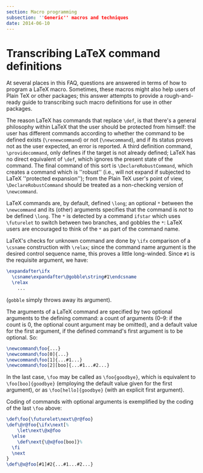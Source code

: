 ```yaml
---
section: Macro programming
subsection: ''Generic'' macros and techniques
date: 2014-06-10
---
```

# Transcribing LaTeX command definitions

At several places in this FAQ, questions are answered in terms
of how to program a LaTeX macro.  Sometimes, these macros might
also help users of Plain TeX or other packages; this answer
attempts to provide a rough-and-ready guide to transcribing such macro
definitions for use in other packages.

The reason LaTeX has commands that replace `\def`, is that
there's a general philosophy within LaTeX that the user should be
protected from himself: the user has different commands according to
whether the command to be defined exists (`\renewcommand`) or not
(`\newcommand`), and if its status proves not as the user expected,
an error is reported.  A third definition command,
`\providecommand`, only defines if the target is not already
defined; LaTeX has no direct equivalent of `\def`, which ignores
the present state of the command.  The final command of this sort is
`\DeclareRobustCommand`, which creates a command which is ''robust''
(i.e., will not expand if subjected to LaTeX ''protected
expansion''); from the Plain TeX user's point of view,
`\DeclareRobustCommand` should be treated as a non-checking version
of `\newcommand`.

LaTeX commands are, by default, defined `\long`; an optional `*`
between the `\newcommand` and its (other) arguments specifies that
the command is _not_ to be defined `\long`.  The `*` is
detected by a command `ifstar` which uses `\futurelet` to switch
between two branches, and gobbles the `*`: LaTeX users are
encouraged to think of the `*` as part of the command name.

LaTeX's checks for unknown command are done by `\ifx` comparison
of a `\csname` construction with `\relax`; since the command name
argument is the desired control sequence name, this proves a little
long-winded.  Since `#1` is the requisite argument, we have:
```latex
\expandafter\ifx
  \csname\expandafter\@gobble\string#1\endcsname
  \relax
    ...
```
(`gobble` simply throws away its argument).

The arguments of a LaTeX command are specified by two optional
arguments to the defining command: a count of arguments (0&ndash;9: if the
count is 0, the optional count argument may be omitted), and a default
value for the first argument, if the defined command's first argument
is to be optional.  So:
```latex
\newcommand\foo{...}
\newcommand\foo[0]{...}
\newcommand\foo[1]{...#1...}
\newcommand\foo[2][boo]{...#1...#2...}
```
In the last case, `\foo` may be called as `\foo{goodbye}`,
which is equivalent to `\foo[boo]{goodbye}` (employing the
default value given for the first argument), or as
`\foo[hello]{goodbye}` (with an explicit first argument).

Coding of commands with optional arguments is exemplified by the
coding of the last `\foo` above:
<!-- {% raw %} -->
```latex
\def\foo{\futurelet\next\@r@foo}
\def\@r@foo{\ifx\next[%
    \let\next\@x@foo
  \else
    \def\next{\@x@foo[boo]}%
  \fi
  \next
}
\def\@x@foo[#1]#2{...#1...#2...}
```
<!-- {% endraw %} -->

